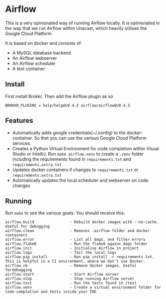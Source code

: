 # Airflow
This is a very opinionated way of running Airflow locally. It is opinionated in the way that we run Airflow within Unacast, which heavily utilises the Google Cloud Platform

It is based on docker and consists of:

- A MySQL database backend
- An Airflow webserver
- An Airflow scheduler
- A test container

## Install
First install Brokkr. Then add the Airflow plugin as so
```
BROKKR_PLUGINS = help/help@v0.4.3 airflow/airflow@v0.4.3
```

## Features
- Automatically adds google credentials(~/.config) to the docker-container. So that you can use the various Google Cloud Platform services.
- Creates a Python Virtual Environment for code completion within Visual Studio or IntelliJ. Run `make airflow.venv` to create a `.venv` folder including the requirements found in `requirements.txt` and `requirements.extra.txt`
- Updates docker containers if changes to `requirements.txt` or `requirements.extra.txt`
- Automatically updates the local scheduler and webserver on code changes

## Running
Run `make` to see the various goals. You should receive this:
```
airflow.build                - Rebuild docker images with --no-cache. Useful for debugging
airflow.clean                - Removes .airflow folder and docker containers
airflow.error                - List all dags, and filter errors
airflow.flake8               - Run the flake8 agains dags folder
airflow.init                 - Initialise Airflow in project
airflow.logs                 - Tail the local logs
airflow.pip_install          - Run pip install -r requirements.txt. This is helpful in a CI environment, where we don't use Docker.
airflow.rm                   - Remove docker images. Useful fordebugging
airflow.start                - Start Airflow server
airflow.stop                 - Stop running Airflow server
airflow.test                 - Run the tests found in /test
airflow.venv                 - Create a virtual environment folder for Code-completion and tests inside your IDE
```
